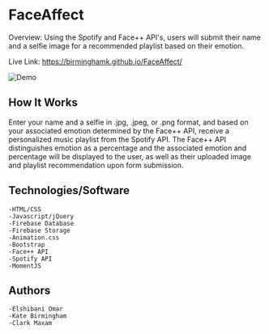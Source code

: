 # FaceAffect

Overview: Using the Spotify and Face++ API's, users will submit their name and a selfie image for a recommended playlist based on their emotion.

Live Link: https://birminghamk.github.io/FaceAffect/

![Demo](https://user-images.githubusercontent.com/30732917/36610509-c146d650-188d-11e8-8206-fcb08317b9c5.gif)


## How It Works
Enter your name and a selfie in .jpg, .jpeg, or .png format, and based on your associated emotion determined by the Face++ API, receive a personalized music playlist from the Spotify API. The Face++ API distinguishes emotion as a percentage and the associated emotion and percentage will be displayed to the user, as well as their uploaded image and playlist recommendation upon form submission.

## Technologies/Software
	-HTML/CSS
	-Javascript/jQuery
	-Firebase Database
	-Firebase Storage
	-Animation.css
	-Bootstrap
	-Face++ API
	-Spotify API
	-MomentJS
## Authors
	-Elshibani Omar
	-Kate Birmingham
	-Clark Maxam
